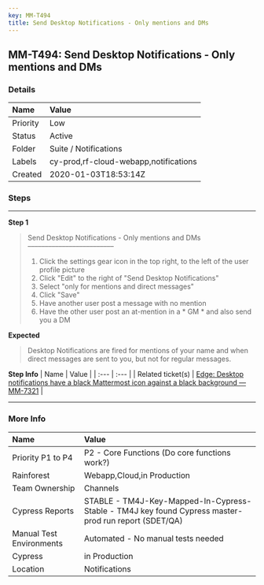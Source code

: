 ```yaml
---
key: MM-T494
title: Send Desktop Notifications - Only mentions and DMs
---
```


## MM-T494: Send Desktop Notifications - Only mentions and DMs

### Details

| Name     | Value                                 |
| :------- | :------------------------------------ |
| Priority | Low                                   |
| Status   | Active                                |
| Folder   | Suite / Notifications                 |
| Labels   | cy-prod,rf-cloud-webapp,notifications |
| Created  | 2020-01-03T18:53:14Z                  |

### Steps

<hr/>

**Step 1**

> <article>Send Desktop Notifications - Only mentions and DMs<br />–––––––––––––––––––––––––<ol><li>Click the settings gear icon in the top right, to the left of the user profile picture</li><li>Click "Edit" to the right of "Send Desktop Notifications"</li><li>Select "only for mentions and direct messages"</li><li>Click "Save"</li><li>Have another user post a message with no mention</li><li>Have the other user post an at-mention in a * GM * and also send you a DM</li></ol></article>

**Expected**

> <article>Desktop Notifications are fired for mentions of your name and when direct messages are sent to you, but not for regular messages.</article>

**Step Info**
| Name | Value |
| :--- | :--- |
| Related ticket(s) | <a href="https://mattermost.atlassian.net/browse/MM-7321">Edge: Desktop notifications have a black Mattermost icon against a black background — MM-7321</a> |

<hr/>

### More Info

| Name                     | Value                                                                                                |
| :----------------------- | :--------------------------------------------------------------------------------------------------- |
| Priority P1 to P4        | P2 - Core Functions (Do core functions work?)                                                        |
| Rainforest               | Webapp,Cloud,in Production                                                                           |
| Team Ownership           | Channels                                                                                             |
| Cypress Reports          | STABLE - TM4J-Key-Mapped-In-Cypress-Stable - TM4J key found Cypress master-prod run report (SDET/QA) |
| Manual Test Environments | Automated - No manual tests needed                                                                   |
| Cypress                  | in Production                                                                                        |
| Location                 | Notifications                                                                                        |

